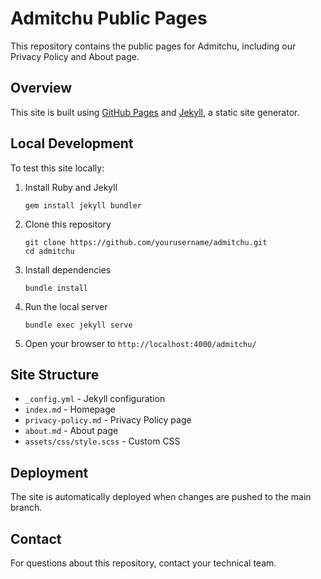 # Admitchu Public Pages

This repository contains the public pages for Admitchu, including our Privacy Policy and About page.

## Overview

This site is built using [GitHub Pages](https://pages.github.com/) and [Jekyll](https://jekyllrb.com/), a static site generator.

## Local Development

To test this site locally:

1. Install Ruby and Jekyll
   ```
   gem install jekyll bundler
   ```

2. Clone this repository
   ```
   git clone https://github.com/yourusername/admitchu.git
   cd admitchu
   ```

3. Install dependencies
   ```
   bundle install
   ```

4. Run the local server
   ```
   bundle exec jekyll serve
   ```

5. Open your browser to `http://localhost:4000/admitchu/`

## Site Structure

- `_config.yml` - Jekyll configuration
- `index.md` - Homepage
- `privacy-policy.md` - Privacy Policy page
- `about.md` - About page
- `assets/css/style.scss` - Custom CSS

## Deployment

The site is automatically deployed when changes are pushed to the main branch.

## Contact

For questions about this repository, contact your technical team.

